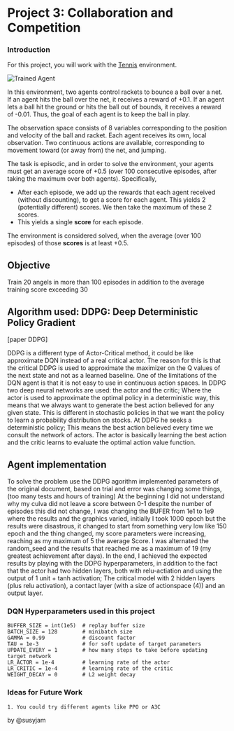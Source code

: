 [//]: # (Image References)

[image1]: https://user-images.githubusercontent.com/10624937/42135623-e770e354-7d12-11e8-998d-29fc74429ca2.gif "Trained Agent"
[image2]: https://user-images.githubusercontent.com/10624937/42135622-e55fb586-7d12-11e8-8a54-3c31da15a90a.gif "Soccer"


# Project 3: Collaboration and Competition

### Introduction

For this project, you will work with the [Tennis](https://github.com/Unity-Technologies/ml-agents/blob/master/docs/Learning-Environment-Examples.md#tennis) environment.

![Trained Agent][image1]

In this environment, two agents control rackets to bounce a ball over a net. If an agent hits the ball over the net, it receives a reward of +0.1.  If an agent lets a ball hit the ground or hits the ball out of bounds, it receives a reward of -0.01.  Thus, the goal of each agent is to keep the ball in play.

The observation space consists of 8 variables corresponding to the position and velocity of the ball and racket. Each agent receives its own, local observation.  Two continuous actions are available, corresponding to movement toward (or away from) the net, and jumping. 

The task is episodic, and in order to solve the environment, your agents must get an average score of +0.5 (over 100 consecutive episodes, after taking the maximum over both agents). Specifically,

- After each episode, we add up the rewards that each agent received (without discounting), to get a score for each agent. This yields 2 (potentially different) scores. We then take the maximum of these 2 scores.
- This yields a single **score** for each episode.

The environment is considered solved, when the average (over 100 episodes) of those **scores** is at least +0.5.

## Objective

Train 20 angels in more than 100 episodes in addition to the average training score exceeding 30

## Algorithm used: DDPG: Deep Deterministic Policy Gradient
[paper DDPG]

DDPG is a different type of Actor-Critical method, it could be like approximate DQN instead of a real critical actor. The reason for this is that the critical DDPG is used to approximate the maximizer on the Q values of the next state and not as a learned baseline.
One of the limitations of the DQN agent is that it is not easy to use in continuous action spaces.
In DDPG two deep neural networks are used: the actor and the critic; Where the actor is used to approximate the optimal policy in a deterministic way, this means that we always want to generate the best action believed for any given state.
This is different in stochastic policies in that we want the policy to learn a probability distribution on stocks.
At DDPG he seeks a deterministic policy; This means the best action believed every time we consult the network of actors. The actor is basically learning the best action and the critic learns to evaluate the optimal action value function.
    
## Agent implementation

To solve the problem use the DDPG agorithm implemented parameters of the original document, based on trial and error was changing some things, (too many tests and hours of training)
At the beginning I did not understand why my culva did not leave a score between 0-1 despite the number of episodes this did not change, I was changing the BUFER from 1e1 to 1e9 where the results and the graphics varied, initially I took 1000 epoch but the results were disastrous, it changed to start from something very low like 150 epoch and the thing changed, my score parameters were increasing, reaching as my maximum of 5 the average Score. I was alternated the random_seed and the results that reached me as a maximum of 19 (my greatest achievement after days). In the end, I achieved the expected results by playing with the DDPG hyperparameters, in addition to the fact that the actor had two hidden layers, both with relu-actiation and using the output of 1 unit + tanh activation; The critical model with 2 hidden layers (plus relu activation), a contact layer (with a size of actionspace (4)) and an output layer.
    
### DQN Hyperparameters used in this project

    BUFFER_SIZE = int(1e5)  # replay buffer size
    BATCH_SIZE = 128        # minibatch size
    GAMMA = 0.99            # discount factor
    TAU = 1e-3              # for soft update of target parameters
    UPDATE_EVERY = 1        # how many steps to take before updating target network
    LR_ACTOR = 1e-4         # learning rate of the actor 
    LR_CRITIC = 1e-4        # learning rate of the critic
    WEIGHT_DECAY = 0        # L2 weight decay


### Ideas for Future Work

    1. You could try different agents like PPO or A3C

 by @susyjam
